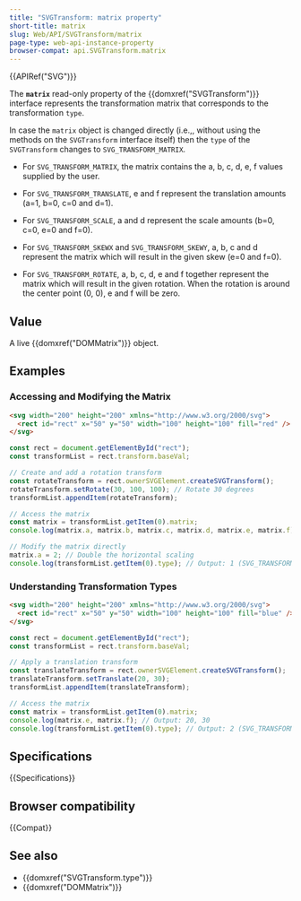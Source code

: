 ```yaml
---
title: "SVGTransform: matrix property"
short-title: matrix
slug: Web/API/SVGTransform/matrix
page-type: web-api-instance-property
browser-compat: api.SVGTransform.matrix
---
```


{{APIRef("SVG")}}

The **`matrix`** read-only property of the {{domxref("SVGTransform")}} interface represents the transformation matrix that corresponds to the transformation `type`.

In case the `matrix` object is changed directly (i.e.,, without using the methods on the `SVGTransform` interface itself) then the `type` of the `SVGTransform` changes to `SVG_TRANSFORM_MATRIX`.

- For `SVG_TRANSFORM_MATRIX`, the matrix contains the a, b, c, d, e, f values supplied by the user.

- For `SVG_TRANSFORM_TRANSLATE`, e and f represent the translation amounts (a=1, b=0, c=0 and d=1).

- For `SVG_TRANSFORM_SCALE`, a and d represent the scale amounts (b=0, c=0, e=0 and f=0).

- For `SVG_TRANSFORM_SKEWX` and `SVG_TRANSFORM_SKEWY`, a, b, c and d represent the matrix which will result in the given skew (e=0 and f=0).

- For `SVG_TRANSFORM_ROTATE`, a, b, c, d, e and f together represent the matrix which will result in the given rotation. When the rotation is around the center point (0, 0), e and f will be zero.

## Value

A live {{domxref("DOMMatrix")}} object.

## Examples

### Accessing and Modifying the Matrix

```html
<svg width="200" height="200" xmlns="http://www.w3.org/2000/svg">
  <rect id="rect" x="50" y="50" width="100" height="100" fill="red" />
</svg>
```

```js
const rect = document.getElementById("rect");
const transformList = rect.transform.baseVal;

// Create and add a rotation transform
const rotateTransform = rect.ownerSVGElement.createSVGTransform();
rotateTransform.setRotate(30, 100, 100); // Rotate 30 degrees
transformList.appendItem(rotateTransform);

// Access the matrix
const matrix = transformList.getItem(0).matrix;
console.log(matrix.a, matrix.b, matrix.c, matrix.d, matrix.e, matrix.f);

// Modify the matrix directly
matrix.a = 2; // Double the horizontal scaling
console.log(transformList.getItem(0).type); // Output: 1 (SVG_TRANSFORM_MATRIX)
```

### Understanding Transformation Types

```html
<svg width="200" height="200" xmlns="http://www.w3.org/2000/svg">
  <rect id="rect" x="50" y="50" width="100" height="100" fill="blue" />
</svg>
```

```js
const rect = document.getElementById("rect");
const transformList = rect.transform.baseVal;

// Apply a translation transform
const translateTransform = rect.ownerSVGElement.createSVGTransform();
translateTransform.setTranslate(20, 30);
transformList.appendItem(translateTransform);

// Access the matrix
const matrix = transformList.getItem(0).matrix;
console.log(matrix.e, matrix.f); // Output: 20, 30
console.log(transformList.getItem(0).type); // Output: 2 (SVG_TRANSFORM_TRANSLATE)
```

## Specifications

{{Specifications}}

## Browser compatibility

{{Compat}}

## See also

- {{domxref("SVGTransform.type")}}
- {{domxref("DOMMatrix")}}
